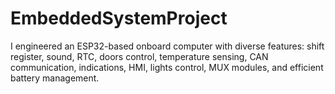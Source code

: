 # EmbeddedSystemProject
I engineered an ESP32-based onboard computer with diverse features: shift register, sound, RTC, doors control, temperature sensing, CAN communication, indications, HMI, lights control, MUX modules, and efficient battery management.
